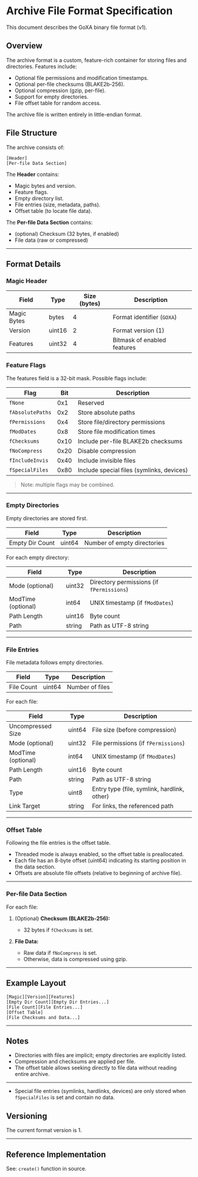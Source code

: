 
# Archive File Format Specification

This document describes the GoXA binary file format (v1).

## Overview

The archive format is a custom, feature-rich container for storing files and directories. Features include:

- Optional file permissions and modification timestamps.
- Optional per-file checksums (BLAKE2b-256).
- Optional compression (gzip, per-file).
- Support for empty directories.
- File offset table for random access.

The archive file is written entirely in little-endian format.

## File Structure

The archive consists of:

```
[Header]
[Per-file Data Section]
```

The **Header** contains:

- Magic bytes and version.
- Feature flags.
- Empty directory list.
- File entries (size, metadata, paths).
- Offset table (to locate file data).

The **Per-file Data Section** contains:

- (optional) Checksum (32 bytes, if enabled)
- File data (raw or compressed)

---

## Format Details

### Magic Header

| Field       | Type       | Size (bytes) | Description          |
|-------------|------------|--------------|----------------------|
| Magic Bytes | bytes      | 4            | Format identifier (`GOXA`) |
| Version     | uint16     | 2            | Format version (1) |
| Features    | uint32     | 4            | Bitmask of enabled features |

### Feature Flags

The features field is a 32-bit mask. Possible flags include:

| Flag            | Bit | Description |
|------------------|-----|------------------------------|
| `fNone`          | 0x1 | Reserved |
| `fAbsolutePaths` | 0x2 | Store absolute paths |
| `fPermissions`   | 0x4 | Store file/directory permissions |
| `fModDates`      | 0x8 | Store file modification times |
| `fChecksums`     | 0x10 | Include per-file BLAKE2b checksums |
| `fNoCompress`    | 0x20 | Disable compression |
| `fIncludeInvis`  | 0x40 | Include invisible files |
| `fSpecialFiles`  | 0x80 | Include special files (symlinks, devices) |

> Note: multiple flags may be combined.

---

### Empty Directories

Empty directories are stored first.

| Field            | Type   | Description |
|------------------|--------|-------------|
| Empty Dir Count  | uint64 | Number of empty directories |

For each empty directory:

| Field             | Type   | Description |
|-------------------|--------|-------------|
| Mode (optional)   | uint32 | Directory permissions (if `fPermissions`) |
| ModTime (optional)| int64  | UNIX timestamp (if `fModDates`) |
| Path Length       | uint16 | Byte count |
| Path              | string | Path as UTF-8 string |

---

### File Entries

File metadata follows empty directories.

| Field           | Type   | Description |
|-----------------|--------|-------------|
| File Count      | uint64 | Number of files |

For each file:

| Field             | Type   | Description |
|-------------------|--------|-------------|
| Uncompressed Size | uint64 | File size (before compression) |
| Mode (optional)   | uint32 | File permissions (if `fPermissions`) |
| ModTime (optional)| int64  | UNIX timestamp (if `fModDates`) |
| Path Length       | uint16 | Byte count |
| Path              | string | Path as UTF-8 string |
| Type              | uint8  | Entry type (file, symlink, hardlink, other) |
| Link Target       | string | For links, the referenced path |

---

### Offset Table

Following the file entries is the offset table.

- Threaded mode is always enabled, so the offset table is preallocated.
- Each file has an 8-byte offset (uint64) indicating its starting position in the data section.
- Offsets are absolute file offsets (relative to beginning of archive file).

---

### Per-file Data Section

For each file:

1. (Optional) **Checksum (BLAKE2b-256):**  
   - 32 bytes if `fChecksums` is set.

2. **File Data:**  
   - Raw data if `fNoCompress` is set.  
   - Otherwise, data is compressed using gzip.

---

## Example Layout

```
[Magic][Version][Features]
[Empty Dir Count][Empty Dir Entries...]
[File Count][File Entries...]
[Offset Table]
[File Checksums and Data...]
```

---

## Notes

- Directories with files are implicit; empty directories are explicitly listed.
- Compression and checksums are applied per file.
- The offset table allows seeking directly to file data without reading entire archive.

---

- Special file entries (symlinks, hardlinks, devices) are only stored when `fSpecialFiles` is set and contain no data.
## Versioning

The current format version is 1.

---

## Reference Implementation

See: `create()` function in source.
